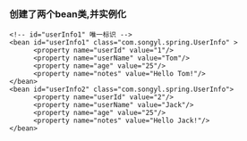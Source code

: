### 创建了两个bean类,并实例化
	<!-- id="userInfo1" 唯一标识 -->
    <bean id="userInfo1" class="com.songyl.spring.UserInfo" >
          <property name="userId" value="1"/>
          <property name="userName" value="Tom"/>
          <property name="age" value="25"/>
          <property name="notes" value="Hello Tom!"/>
    </bean>
    <bean id="userInfo2" class="com.songyl.spring.UserInfo">
          <property name="userId" value="2"/>
          <property name="userName" value="Jack"/>
          <property name="age" value="25"/>
          <property name="notes" value="Hello Jack!"/>
    </bean>
